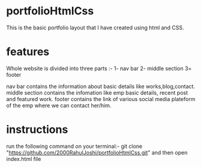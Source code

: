 # portfolioHtmlCss
This is the basic portfolio layout that I have created using html and CSS.


# features
Whole website is divided into three parts :-
1- nav bar
2- middle section
3= footer


nav bar contains the information about basic details like works,blog,contact.
middle section contains the infomation like emp basic details, recent post and featured work.
footer contains the link of various social media plateform of the emp where we can contact her/him.


# instructions
run the following command on your terminal:-
git clone "https://github.com/2000RahulJoshi/portfolioHtmlCss.git" and then open index.html file
